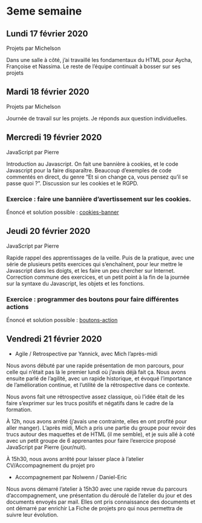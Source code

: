 # 3eme semaine

## Lundi 17 février 2020

Projets par Michelson

Dans une salle à côté, j’ai travaillé les fondamentaux du HTML pour Aycha, Françoise et Nassima.
Le reste de l’équipe continuait à bosser sur ses projets

## Mardi 18  février 2020

Projets par Michelson

Journée de travail sur les projets. Je réponds aux question individuelles.

## Mercredi 19  février 2020

JavaScript par Pierre

Introduction au Javascript. On fait une bannière à cookies, et le code Javascript pour la faire disparaître. Beaucoup d’exemples de code commentés en direct, du genre “Et si on change ça, vous pensez qu’il se passe quoi ?”. Discussion sur les cookies et le RGPD.

### Exercice : faire une bannière d’avertissement sur les cookies.
Énoncé et solution possible : [cookies-banner](https://github.com/descodeuses/journal-promo-ada/tree/master/cours/exercices/javascript/cookies-banner)

## Jeudi 20  février 2020

JavaScript par Pierre

Rapide rappel des apprentissages de la veille. Puis de la pratique, avec une série de plusieurs petits exercices qui s’enchaînent, pour leur mettre le Javascript dans les doigts, et les faire un peu chercher sur Internet.
Correction commune des exercices, et un petit point à la fin de la journée sur la syntaxe du Javascript, les objets et les fonctions.

### Exercice : programmer des boutons pour faire différentes actions
Énoncé et solution possible : [boutons-action](https://github.com/descodeuses/journal-promo-ada/tree/master/cours/exercices/javascript/boutons-action)

## Vendredi 21  février 2020

- Agile / Retrospective par Yannick, avec Mich l’après-midi

Nous avons débuté par une rapide présentation de mon parcours, pour celle qui n’était pas là le premier lundi où j’avais déjà fait ça. Nous avons ensuite parlé de l’agilité, avec un rapide historique, et évoqué l’importance de l’amélioration continue, et l’utilité de la rétrospective dans ce contexte.

Nous avons fait une rétrospective assez classique, où l’idée était de les faire s’exprimer sur les trucs positifs et négatifs dans le cadre de la formation.

À 12h, nous avons arrêté (j’avais une contrainte, elles en ont profité pour aller manger). L’après midi, Mich a pris une partie du groupe pour revoir des trucs autour des maquettes et de HTML (il me semble), et je suis allé à coté avec un petit groupe de 6 apprenantes pour faire l’exercice proposé JavaScript par Pierre (jour/nuit).

À 15h30, nous avons arrêté pour laisser place à l’atelier CV/Accompagnement du projet pro


- Accompagnement par Nolwenn / Daniel-Eric

Nous avons démarré l’atelier à 15h30 avec une rapide revue du parcours d’accompagnement, une présentation du déroulé de l’atelier du jour et des documents envoyés par mail. Elles ont pris connaissance des documents et ont démarré par enrichir La Fiche de projets pro qui nous permettra de suivre leur évolution.




